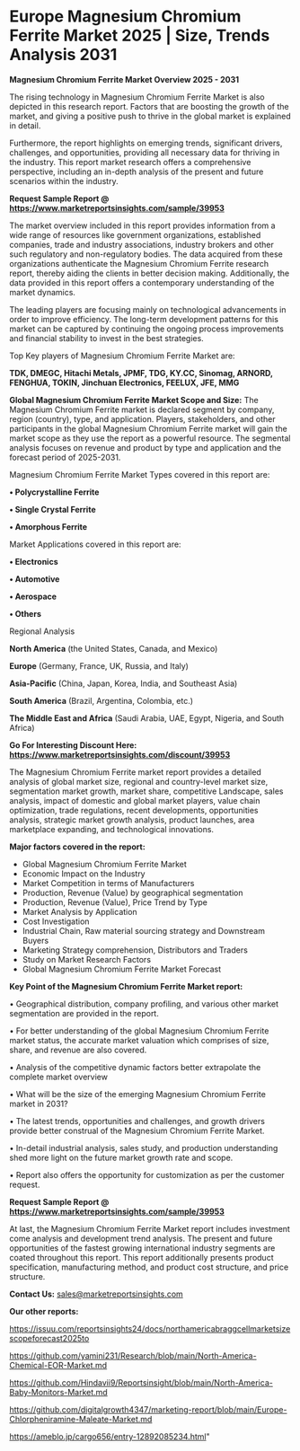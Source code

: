 # Europe Magnesium Chromium Ferrite Market 2025 | Size, Trends Analysis 2031

<Strong> Magnesium Chromium Ferrite Market Overview 2025 - 2031</strong>

The rising technology in Magnesium Chromium Ferrite Market is also depicted in this research report. Factors that are boosting the growth of the market, and giving a positive push to thrive in the global market is explained in detail.

Furthermore, the report highlights on emerging trends, significant drivers, challenges, and opportunities, providing all necessary data for thriving in the industry. This report market research offers a comprehensive perspective, including an in-depth analysis of the present and future scenarios within the industry.

<strong>Request Sample Report @ <a href=https://www.marketreportsinsights.com/sample/39953>https://www.marketreportsinsights.com/sample/39953</a></strong>

The market overview included in this report provides information from a wide range of resources like government organizations, established companies, trade and industry associations, industry brokers and other such regulatory and non-regulatory bodies. The data acquired from these organizations authenticate the Magnesium Chromium Ferrite research report, thereby aiding the clients in better decision making. Additionally, the data provided in this report offers a contemporary understanding of the market dynamics.

The leading players are focusing mainly on technological advancements in order to improve efficiency. The long-term development patterns for this market can be captured by continuing the ongoing process improvements and financial stability to invest in the best strategies.

Top Key players of Magnesium Chromium Ferrite Market are:

<strong>TDK, DMEGC, Hitachi Metals, JPMF, TDG, KY.CC, Sinomag, ARNORD, FENGHUA, TOKIN, Jinchuan Electronics, FEELUX, JFE, MMG</strong>

<strong><b>Global Magnesium Chromium Ferrite Market Scope and Size:</b></strong>
The Magnesium Chromium Ferrite market is declared segment by company, region (country), type, and application. Players, stakeholders, and other participants in the global Magnesium Chromium Ferrite market will gain the market scope as they use the report as a powerful resource. The segmental analysis focuses on revenue and product by type and application and the forecast period of 2025-2031.

Magnesium Chromium Ferrite Market Types covered in this report are:

<strong>•  Polycrystalline Ferrite

•  Single Crystal Ferrite

•  Amorphous Ferrite</strong>

Market Applications covered in this report are:

<strong>•  Electronics

•  Automotive

•  Aerospace

•  Others</strong> 

Regional Analysis

<strong>North America</strong> (the United States, Canada, and Mexico)

<strong>Europe</strong> (Germany, France, UK, Russia, and Italy)

<strong>Asia-Pacific</strong> (China, Japan, Korea, India, and Southeast Asia)

<strong>South America</strong> (Brazil, Argentina, Colombia, etc.)

<strong>The Middle East and Africa</strong> (Saudi Arabia, UAE, Egypt, Nigeria, and South Africa)

<strong>Go For Interesting Discount Here: <a href=https://www.marketreportsinsights.com/discount/39953>https://www.marketreportsinsights.com/discount/39953</a></strong>

The Magnesium Chromium Ferrite market report provides a detailed analysis of global market size, regional and country-level market size, segmentation market growth, market share, competitive Landscape, sales analysis, impact of domestic and global market players, value chain optimization, trade regulations, recent developments, opportunities analysis, strategic market growth analysis, product launches, area marketplace expanding, and technological innovations.

<strong><b>Major factors covered in the report:</b></strong>
<ul>
  <li>Global Magnesium Chromium Ferrite Market </li>
  <li>Economic Impact on the Industry</li>
  <li>Market Competition in terms of Manufacturers</li>
  <li>Production, Revenue (Value) by geographical segmentation</li>
  <li>Production, Revenue (Value), Price Trend by Type</li>
  <li>Market Analysis by Application</li>
  <li>Cost Investigation</li>
  <li>Industrial Chain, Raw material sourcing strategy and Downstream Buyers</li>
  <li>Marketing Strategy comprehension, Distributors and Traders</li>
  <li>Study on Market Research Factors</li>
  <li>Global Magnesium Chromium Ferrite Market Forecast</li>
</ul>

<strong><b>Key Point of the Magnesium Chromium Ferrite Market report:</b></strong>

• Geographical distribution, company profiling, and various other market segmentation are provided in the report.

• For better understanding of the global Magnesium Chromium Ferrite market status, the accurate market valuation which comprises of size, share, and revenue are also covered.

• Analysis of the competitive dynamic factors better extrapolate the complete market overview

• What will be the size of the emerging Magnesium Chromium Ferrite market in 2031?

• The latest trends, opportunities and challenges, and growth drivers provide better construal of the Magnesium Chromium Ferrite Market.

• In-detail industrial analysis, sales study, and production understanding shed more light on the future market growth rate and scope.

• Report also offers the opportunity for customization as per the customer request.

<strong>Request Sample Report @ <a href=https://www.marketreportsinsights.com/sample/39953>https://www.marketreportsinsights.com/sample/39953</a></strong>

At last, the Magnesium Chromium Ferrite Market report includes investment come analysis and development trend analysis. The present and future opportunities of the fastest growing international industry segments are coated throughout this report. This report additionally presents product specification, manufacturing method, and product cost structure, and price structure.

<strong>Contact Us:</strong>
sales@marketreportsinsights.com

<strong>Our other reports:</strong>

<a href=https://issuu.com/reportsinsights24/docs/northamericabraggcellmarketsizescopeforecast2025to>https://issuu.com/reportsinsights24/docs/northamericabraggcellmarketsizescopeforecast2025to</a>

<a href=https://github.com/yamini231/Research/blob/main/North-America-Chemical-EOR-Market.md>https://github.com/yamini231/Research/blob/main/North-America-Chemical-EOR-Market.md</a>

<a href=https://github.com/Hindavii9/Reportsinsight/blob/main/North-America-Baby-Monitors-Market.md>https://github.com/Hindavii9/Reportsinsight/blob/main/North-America-Baby-Monitors-Market.md</a>

<a href=https://github.com/digitalgrowth4347/marketing-report/blob/main/Europe-Chlorpheniramine-Maleate-Market.md>https://github.com/digitalgrowth4347/marketing-report/blob/main/Europe-Chlorpheniramine-Maleate-Market.md</a>

<a href=https://ameblo.jp/cargo656/entry-12892085234.html>https://ameblo.jp/cargo656/entry-12892085234.html</a>"
